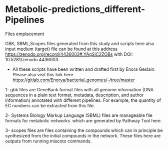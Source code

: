 # Metabolic-predictions_different-Pipelines

Files emplacement

GBK, SBML,Scopes files generated from this study and scripts here also input medium (target) file can be found at this address https://zenodo.org/record/4436003#.YAqSiC2ZOBs with DOI: 10.5281/zenodo.4436003.

* All these scripts have been written and drafted first by Enora Geslain. Please also visit this link here https://gitlab.com/Enorya/bacterial_genomes/-/tree/master

1- gbk files are GeneBank format files with all genome information (DNA sequences in a plain text format, metadata, description, and author information) annotated with different pipelines. For example, the quantity of EC numbers can be extracted from this file.

2- Systems Biology Markup Language (SBML) files are manageable file formats for metabolic networks  which are generated by Pathway Tool here.

3- scopes files are files containing the compounds which can in principle be synthesized from the initial compounds in the network. These files here are outputs from running miscoto commands.
